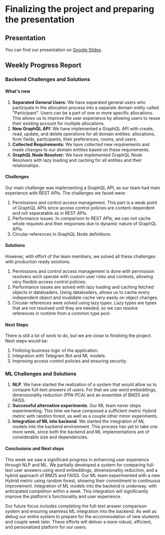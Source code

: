 # Finalizing the project and preparing the presentation

## Presentation

You can find our presentation on [Google Slides](https://docs.google.com/presentation/d/1m0Se6vXWUo9-vSMk6YlZQdPPuVMDCXJme4mlurWnxHI/edit?usp=sharing).

## Weekly Progress Report

### Backend Challenges and Solutions

#### What's new

1. **Separated General Users:** We have separated general users who participate in the allocation process into a separate domain entity called "Participant". Users can be a part of one or more specific allocations. This allows us to improve the user experience by allowing users to reuse their existing account for multiple allocations.
2. **New GraphQL API:** We have implemented a GraphQL API with create, read, update, and delete operations for all domain entities: allocations, form fields, participants, their preferences, rooms, and users.
3. **Collected Requirements:** We have collected new requirements and made changes to our domain entities based on these requirements.
4. **GraphQL Node Resolver:** We have implemented GraphQL Node Resolvers with lazy loading and caching for all entities and their relationships.

#### Challenges

Our main challenge was implementing a GraphQL API, as our team had main experience with REST APIs. The challenges we faced were:
1. Permissions and control access management. This part is a weak point of GraphQL APIs since access control policies are content-dependent and not separatable as in REST APIs.
2. Performance issues. In comparison to REST APIs, we can not cache whole requests and their responses due to dynamic nature of GraphQL APIs.
3. Circular references in GraphQL Node definitions.

#### Solutions

However, with effort of the team members, we solved all these challenges with production ready solutions.
1. Permissions and control access management is done with permission resolvers wich operate with custom user roles and contexts, allowing very flexible access control policies.
2. Performance issues are solved with lazy loading and caching fetched objects in dataloaders. Using dataloaders, allows us to cache every independent object and invalidate cache very easily on object changes.
3. Circular references were solved using lazy types. Lazy types are types that are not resolved until they are needed, so we can resolve references in runtime from a common type pool.

#### Next Steps

There is still a lot of work to do, but we are close to finishing the project. Next steps would be:
1. Finilizing business logic of the application.
2. Integration with Telegram Bot and ML models.
3. Improving access control policies and ensuring security.

### ML Challenges and Solutions
1. **NLP**. We have started the realization of a system that would allow us to compare full-text answers of users.
For that we use word embeddings, dimensionality reduction (PPA-PCA) and an ensemble of BM25 and FAISS.
2. **Successful alternative experiments**. Our ML team never stops experimenting. This time we have composed a sufficient metric Hybrid metric with random forest, as well as a couple other minor experiments.
3. **Integration of ML into backend**. We started the integration of ML models into the backend environment. This process has yet to take one more week, since both the backend and ML implementations are of considerable size and dependencies. 

#### Conclusions and Next steps
This week we saw a significant progress in enhancing user experience through NLP and ML.  We partially developed a system for comparing full-text user answers using word embeddings, dimensionality reduction, and a hybrid approach of BM25 and FAISS.  Our ML team experimented with a new Hybrid metric using random forest, showing their commitment to continuous improvement.  Integration of ML models into the backend is underway, with anticipated completion within a week.  This integration will significantly improve the platform's functionality and user experience. 

Our future focus includes completing the full-text answer comparison system and ensuring seamless ML integration into the backend. As well as debug our entire system to prepare for the accommodation of new students and couple week later. These efforts will deliver a more robust, efficient, and personalized platform for our users.
